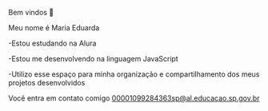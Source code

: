  Bem vindos 👋
 
Meu nome é Maria Eduarda

-Estou estudando na Alura

-Estou me desenvolvendo na linguagem JavaScript

-Utilizo esse espaço para minha organização e compartilhamento dos meus projetos desenvolvidos

Você entra em contato comigo 
00001099284363sp@al.educacao.sp.gov.br
